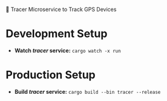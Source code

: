 
📍 Tracer Microservice to Track GPS Devices 


# Development Setup

* **Watch _tracer_ service:** ```cargo watch -x run```

# Production Setup

* **Build _tracer_ service:** ```cargo build --bin tracer --release```

